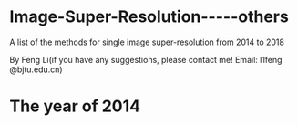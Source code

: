 # Image-Super-Resolution-----others
A list of the methods for single image super-resolution from 2014 to 2018

By Feng Li(if you have any suggestions, please contact me! Email: l1feng @bjtu.edu.cn)

# The year of 2014
